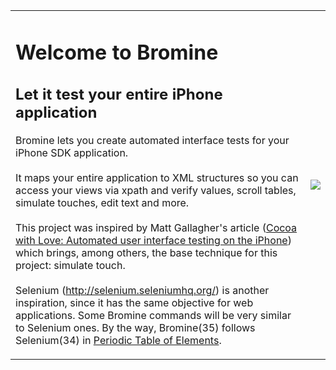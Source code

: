 <table>
<tr>
<td valign='top'>
<h1>Welcome to Bromine</h1>
<h2>Let it test your entire iPhone application</h2>

Bromine lets you create automated interface tests for your iPhone SDK application.<br>
<br>
It maps your entire application to XML structures so you can access your views via xpath and verify values, scroll tables, simulate touches, edit text and more.<br>
<br>
This project was inspired by Matt Gallagher's article (<a href='http://cocoawithlove.com/2008/11/automated-user-interface-testing-on.html'>Cocoa with Love: Automated user interface testing on the iPhone</a>) which brings, among others, the base technique for this project: simulate touch.<br>
<br>
Selenium (<a href='http://selenium.seleniumhq.org/'>http://selenium.seleniumhq.org/</a>) is another inspiration, since it has the same objective for web applications. Some Bromine commands will be very similar to Selenium ones. By the way, Bromine(35) follows Selenium(34) in <a href='http://en.wikipedia.org/wiki/Periodic_table'>Periodic Table of Elements</a>.<br>
</td>
<td>
<img src='http://www.mobits.com.br/assets/2008/12/5/BromineLogo.png' />
</td>
</tr>
</table>